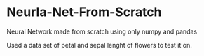 # Neurla-Net-From-Scratch
Neural Network made from scratch using only numpy and pandas

Used a data set of petal and sepal lenght of flowers to test it on.
